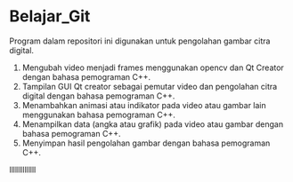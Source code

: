 # Belajar_Git
Program dalam repositori ini digunakan untuk pengolahan gambar citra digital.
1. Mengubah video menjadi frames menggunakan opencv dan Qt Creator dengan bahasa pemograman C++.
2. Tampilan GUI Qt creator sebagai pemutar video dan pengolahan citra digital dengan bahasa pemograman C++.
3. Menambahkan animasi atau indikator pada video atau gambar lain menggunakan bahasa pemograman C++.
4. Menampilkan data (angka atau grafik) pada video atau gambar dengan bahasa pemograman C++.
5. Menyimpan hasil pengolahan gambar dengan bahasa pemograman C++.

llllllllllllll